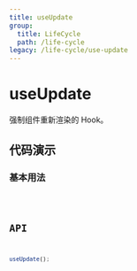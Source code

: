 ```yaml
---
title: useUpdate
group:
  title: LifeCycle
  path: /life-cycle
legacy: /life-cycle/use-update
---
```


# useUpdate

强制组件重新渲染的 Hook。

## 代码演示

### 基本用法

<code src="./demos/Demo1.tsx" />

## API

```javascript
useUpdate();
```
